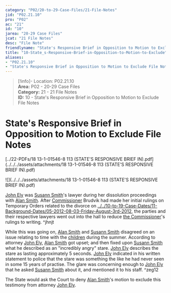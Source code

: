 ```yaml
---  
category: "P02/20-to-29-Case-Files/21-File-Notes"  
jid: "P02.21.10"  
pro: "P02"  
ac: "21"  
id: "10"  
jarea: "20-29 Case Files"  
jcat: "21 File Notes"  
desc: "File Note"  
friendlyname: "State's Responsive Brief in Opposition to Motion to Exclude File Notes"  
title: "10-State_s-Responsive-Brief-in-Opposition-to-Motion-to-Exclude"  
aliases:   
- "P02.21.10"  
- "State's Responsive Brief in Opposition to Motion to Exclude File Notes"  
---  
```

>[!info]- Location: P02.21.10  
>**Area:** P02 - 20-29 Case Files  
>**Category:** 21 - 21 File Notes  
>**ID:** 10 - State's Responsive Brief in Opposition to Motion to Exclude File Notes  
  
# State's Responsive Brief in Opposition to Motion to Exclude File Notes  
  
  
  
[../22-PDFs/18 13-1-01546-8 113 (STATE'S RESPONSIVE BRIEF IN).pdf](../../../assets/attachments/18 13-1-01546-8 113 (STATE'S RESPONSIVE BRIEF IN).pdf)  
  
![](../../../assets/attachments/18 13-1-01546-8 113 (STATE'S RESPONSIVE BRIEF IN).pdf)  
  
[John Ely](../../70-to-79-People/77-Legal-Teams/02-John-Ely.md#) was [Susann Smith](../../70-to-79-People/71-Victims/02-Susann-Smith.md#)'s lawyer during her dissolution proceedings with [Alan Smith](../../70-to-79-People/72-Suspects-and-People-of-Interest/02-Alan-Smith.md#). After [Commissioner](../../70-to-79-People/77-Legal-Teams/03-Commissioner.md#) Brudvik had made her initial rulings on Temporary Orders related to the divorce on [../../10-to-19-Case-Dates/11-Background-Dates/05-2012-08-03-Friday-August-3rd-2012](../../10-to-19-Case-Dates/11-Background-Dates/05-2012-08-03-Friday-August-3rd-2012.md#), the parties and their respective lawyers went out into the hall to reduce [the Commissioner](../../70-to-79-People/77-Legal-Teams/03-Commissioner.md#)'s rulings to writing. ^jhnjt  
  
While this was going on, [Alan Smith](../../70-to-79-People/72-Suspects-and-People-of-Interest/02-Alan-Smith.md#.md#.md#) and [Susann Smith](../../70-to-79-People/71-Victims/02-Susann-Smith.md#) disagreed on an issue relating to time with the [children](../../70-to-79-People/73-Family-and-Friends/08-Children.md#) during the summer. According to attorney [John Ely](../../70-to-79-People/77-Legal-Teams/02-John-Ely.md#), [Alan Smith](../../70-to-79-People/72-Suspects-and-People-of-Interest/02-Alan-Smith.md#.md#) got upset; and then fixed upon [Susann Smith](../../70-to-79-People/71-Victims/02-Susann-Smith.md#) what he described as an "incredibly angry" stare. [John Ely](../../70-to-79-People/77-Legal-Teams/02-John-Ely.md#) describes the stare as lasting approximately 5 seconds. [John Ely](../../70-to-79-People/77-Legal-Teams/02-John-Ely.md#) indicated in his written statement to police that the stare was something the like he had never seen in some 15 years of practise. The glare was concerning enough to [John Ely](../../70-to-79-People/77-Legal-Teams/02-John-Ely.md#.md#) that he asked [Susann Smith](../../70-to-79-People/71-Victims/02-Susann-Smith.md#.md#) about it, and mentioned it to his staff. ^zeg12  
  
The State would ask the Court to deny [Alan Smith](../../70-to-79-People/72-Suspects-and-People-of-Interest/02-Alan-Smith.md#)'s motion to exclude this testimony from attorney [John Ely](../../70-to-79-People/77-Legal-Teams/02-John-Ely.md#.md#.md#).  
